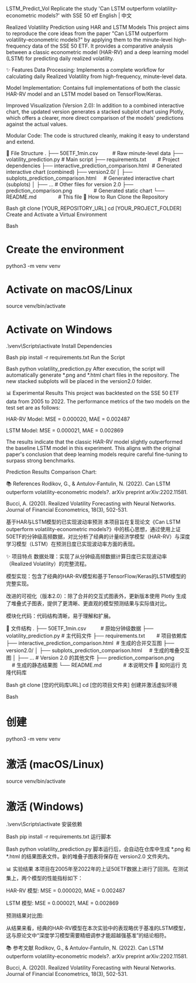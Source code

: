 LSTM_Predict_Vol
Replicate the study 'Can LSTM outperform volatility-econometric models?' with SSE 50 etf
English | 中文

<a name="english"></a>

Realized Volatility Prediction using HAR and LSTM Models
This project aims to reproduce the core ideas from the paper "Can LSTM outperform volatility-econometric models?" by applying them to the minute-level high-frequency data of the SSE 50 ETF. It provides a comparative analysis between a classic econometric model (HAR-RV) and a deep learning model (LSTM) for predicting daily realized volatility.

✨ Features
Data Processing: Implements a complete workflow for calculating daily Realized Volatility from high-frequency, minute-level data.

Model Implementation: Contains full implementations of both the classic HAR-RV model and an LSTM model based on TensorFlow/Keras.

Improved Visualization (Version 2.0): In addition to a combined interactive chart, the updated version generates a stacked subplot chart using Plotly, which offers a clearer, more direct comparison of the models' predictions against the actual values.

Modular Code: The code is structured cleanly, making it easy to understand and extend.

📂 File Structure
.
├── 50ETF_1min.csv          # Raw minute-level data
├── volatility_prediction.py # Main script
├── requirements.txt        # Project dependencies
├── interactive_prediction_comparison.html  # Generated interactive chart (combined)
├── version2.0/
│   ├── subplots_prediction_comparison.html     # Generated interactive chart (subplots)
│   ├── ... # Other files for version 2.0
├── prediction_comparison.png               # Generated static chart
└── README.md               # This file
🚀 How to Run
Clone the Repository

Bash
git clone [YOUR_REPOSITORY_URL]
cd [YOUR_PROJECT_FOLDER]
Create and Activate a Virtual Environment

Bash
# Create the environment
python3 -m venv venv
# Activate on macOS/Linux
source venv/bin/activate
# Activate on Windows
.\venv\Scripts\activate
Install Dependencies

Bash
pip install -r requirements.txt
Run the Script

Bash
python volatility_prediction.py
After execution, the script will automatically generate *.png and *.html chart files in the repository. The new stacked subplots will be placed in the version2.0 folder.

📊 Experimental Results
This project was backtested on the SSE 50 ETF data from 2005 to 2022. The performance metrics of the two models on the test set are as follows:

HAR-RV Model: MSE = 0.000020, MAE = 0.002487

LSTM Model: MSE = 0.000021, MAE = 0.002869

The results indicate that the classic HAR-RV model slightly outperformed the baseline LSTM model in this experiment. This aligns with the original paper's conclusion that deep learning models require careful fine-tuning to surpass strong benchmarks.

Prediction Results Comparison Chart:

📚 References
Rodikov, G., & Antulov-Fantulin, N. (2022). Can LSTM outperform volatility-econometric models?. arXiv preprint arXiv:2202.11581.

Bucci, A. (2020). Realized Volatility Forecasting with Neural Networks. Journal of Financial Econometrics, 18(3), 502-531.

<a name="中文"></a>

基于HAR与LSTM模型的已实现波动率预测
本项目旨在复现论文《Can LSTM outperform volatility-econometric models?》中的核心思想，通过使用上证50ETF的分钟级高频数据，对比分析了经典的计量经济学模型（HAR-RV）与深度学习模型（LSTM）在预测日度已实现波动率方面的表现。

✨ 项目特点
数据处理：实现了从分钟级高频数据计算日度已实现波动率（Realized Volatility）的完整流程。

模型实现：包含了经典的HAR-RV模型和基于TensorFlow/Keras的LSTM模型的完整实现。

改进的可视化（版本2.0）：除了合并的交互式图表外，更新版本使用 Plotly 生成了堆叠式子图表，提供了更清晰、更直观的模型预测结果与实际值对比。

模块化代码：代码结构清晰，易于理解和扩展。

📂 文件结构
.
├── 50ETF_1min.csv          # 原始分钟级数据
├── volatility_prediction.py # 主代码文件
├── requirements.txt        # 项目依赖库
├── interactive_prediction_comparison.html  # 生成的合并交互图
├── version2.0/
│   ├── subplots_prediction_comparison.html     # 生成的堆叠交互图
│   ├── ... # Version 2.0 的其他文件
├── prediction_comparison.png               # 生成的静态结果图
└── README.md               # 本说明文件
🚀 如何运行
克隆代码库

Bash
git clone [您的代码库URL]
cd [您的项目文件夹]
创建并激活虚拟环境

Bash
# 创建
python3 -m venv venv
# 激活 (macOS/Linux)
source venv/bin/activate
# 激活 (Windows)
.\venv\Scripts\activate
安装依赖

Bash
pip install -r requirements.txt
运行脚本

Bash
python volatility_prediction.py
脚本运行后，会自动在仓库中生成 *.png 和 *.html 的结果图表文件。新的堆叠子图表将保存在 version2.0 文件夹内。

📊 实验结果
本项目在2005年至2022年的上证50ETF数据上进行了回测。在测试集上，两个模型的性能指标如下：

HAR-RV 模型: MSE = 0.000020, MAE = 0.002487

LSTM 模型: MSE = 0.000021, MAE = 0.002869

预测结果对比图:

从结果来看，经典的HAR-RV模型在本次实验中的表现略优于基准的LSTM模型，这与原论文中“深度学习模型需要精细调参才能超越强基准”的结论相符。

📚 参考文献
Rodikov, G., & Antulov-Fantulin, N. (2022). Can LSTM outperform volatility-econometric models?. arXiv preprint arXiv:2202.11581.

Bucci, A. (2020). Realized Volatility Forecasting with Neural Networks. Journal of Financial Econometrics, 18(3), 502-531.
